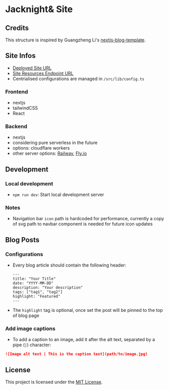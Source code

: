 # Jacknight& Site

## Credits
This structure is inspired by Guangzheng Li's [nextjs-blog-template](https://github.com/guangzhengli/nextjs-blog-template).

## Site Infos
- [Deployed Site URL](https://jacknight-and-friends.vercel.app/)
- [Site Resources Endpoint URL](https://site-resources.lon1.cdn.digitaloceanspaces.com)
- Centrialised configurations are managed in ```/src/lib/config.ts```

### Frontend
- nextjs
- tailwindCSS
- React

### Backend
- nextjs
- considering pure serverless in the future
- options: cloudflare workers
- other server options:  [Railway](https://railway.com/?referralCode=SDfuE1), [Fly.io](https://fly.io/)


## Development

### Local development
- `npm run dev`: Start local development server

### Notes
- Navigation bar ```icon``` path is hardcoded for performance, currently a copy of svg path to navbar component is needed for future icon updates


## Blog Posts

### Configurations

- Every blog article should contain the following header:
    ```
    ---
    title: "Your Title"
    date: "YYYY-MM-DD"
    description: "Your description"
    tags: ["tag1", "tag2"]
    highlight: "Featured"
    ---
    ```
- The ```highlight``` tag is optional, once set the post will be pinned to the top of blog page

### Add image captions

- To add a caption to an image, add it after the alt text, separated by a pipe (`|`) character:

```markdown
![Image alt text | This is the caption text](path/to/image.jpg)
```

## License

This project is licensed under the [MIT License](public/LICENSE.txt).
